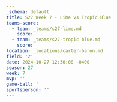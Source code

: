 ```yaml
---
_schema: default
title: S27 Week 7 - Lime vs Tropic Blue
teams-score:
  - team: _teams/s27-lime.md
    score:
  - team: _teams/s27-tropic-blue.md
    score:
location: _locations/carter-baron.md
field: '2'
date: 2024-10-27 12:30:00 -0400
season: 27
week: 7
mvp: ''
game-ball: ''
sportsperson: ''
---
```

